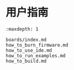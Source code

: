 # 用户指南

```{toctree}
:maxdepth: 1

boards/index.md
how_to_burn_firmware.md
how_to_use_ide.md
how_to_run_examples.md
how_to_build.md
```
